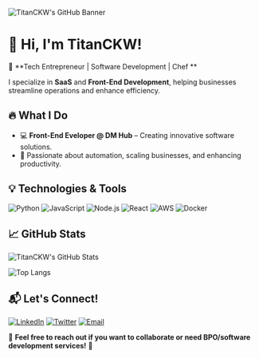 ![TitanCKW's GitHub Banner](https://source.unsplash.com/1600x400/?technology,code)

# 👋 Hi, I'm **TitanCKW**!

🚀 **Tech Entrepreneur | Software Development | Chef **

I specialize in **SaaS** and **Front-End Development**, helping businesses streamline operations and enhance efficiency.

## 🔥 What I Do

- 💻 **Front-End Eveloper @ DM Hub** – Creating innovative software solutions.
- 🎯 Passionate about automation, scaling businesses, and enhancing productivity.

## 💡 Technologies & Tools

![Python](https://img.shields.io/badge/Python-3776AB?style=for-the-badge&logo=python&logoColor=white)
![JavaScript](https://img.shields.io/badge/JavaScript-F7DF1E?style=for-the-badge&logo=javascript&logoColor=black)
![Node.js](https://img.shields.io/badge/Node.js-339933?style=for-the-badge&logo=node.js&logoColor=white)
![React](https://img.shields.io/badge/React-61DAFB?style=for-the-badge&logo=react&logoColor=black)
![AWS](https://img.shields.io/badge/AWS-FF9900?style=for-the-badge&logo=amazon-aws&logoColor=white)
![Docker](https://img.shields.io/badge/Docker-2496ED?style=for-the-badge&logo=docker&logoColor=white)

## 📈 GitHub Stats

![TitanCKW's GitHub Stats](https://github-readme-stats.vercel.app/api?username=titanckw&show_icons=true&theme=radical)

![Top Langs](https://github-readme-stats.vercel.app/api/top-langs/?username=titanckw&layout=compact&theme=radical)

## 📬 Let's Connect!

[![LinkedIn](https://img.shields.io/badge/LinkedIn-0A66C2?style=for-the-badge&logo=linkedin&logoColor=white)](https://www.linkedin.com/in/your-profile)
[![Twitter](https://img.shields.io/badge/Twitter-1DA1F2?style=for-the-badge&logo=twitter&logoColor=white)](https://twitter.com/your-handle)
[![Email](https://img.shields.io/badge/Email-D14836?style=for-the-badge&logo=gmail&logoColor=white)](mailto:your-email@example.com)

💬 **Feel free to reach out if you want to collaborate or need BPO/software development services!** 🚀
